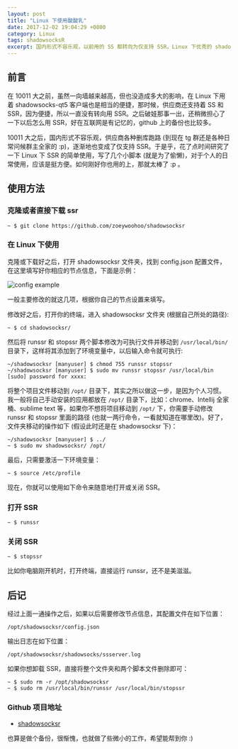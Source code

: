 ```yaml
---
layout: post
title: "Linux 下使用酸酸乳"
date: 2017-12-02 19:04:29 +0800
category: Linux
tags: shadowsocksR
excerpt: 国内形式不容乐观，以前用的 SS 都转向为仅支持 SSR，Linux 下优秀的 shadowsocks-qt5 客户端也仅支持 SS。于是，自己写了几个脚本，可以让你方便地在命令行下运行 shadowsocksR。
---
```


## 前言

在 10011 大之前，虽然一向墙越来越高，但也没造成多大的影响，在 Linux 下用着 shadowsocks-qt5 客户端也是相当的便捷，那时候，供应商还支持着 SS 和 SSR，因为便捷，所以一直没有转向用 SSR。之后破娃那事一出，还稍微担心了一下以后怎么用 SSR，好在互联网是有记忆的，github 上的备份也比较多。

10011 大之后，国内形式不容乐观，供应商各种删库跑路 (到现在 tg 群还是各种日常问候群主全家的 :p)，逐渐地也变成了仅支持 SSR。于是乎，花了点时间研究了一下 Linux 下 SSR 的简单使用，写了几个小脚本 (就是为了偷懒)，对于个人的日常使用，应该是挺方便。如何刚好你也用的上，那就太棒了 :p 。

## 使用方法

### 克隆或者直接下载 ssr

```
~ $ git clone https://github.com/zoeywoohoo/shadowsocksr
```

### 在 Linux 下使用

克隆或下载好之后，打开 shadowsocksr 文件夹，找到 config.json 配置文件，在这里填写好你相应的节点信息，下面是示例：

![config example](https://www.z4a.net/images/2017/12/02/Config.png)

一般主要修改的就这几项，根据你自己的节点设置来填写。

修改好之后，打开你的终端，进入 shadowsocksr 文件夹 (根据自己所处的路径):

```
~ $ cd shadowsocksr/
```

然后将 runssr 和 stopssr 两个脚本修改为可执行文件并移动到 `/usr/local/bin/` 目录下，这样将其添加到了环境变量中，以后输入命令就可执行:

```
~/shadowsocksr [manyuser] $ chmod 755 runssr stopssr
~/shadowsocksr [manyuser] $ sudo mv runssr stopssr /usr/local/bin
[sudo] password for xxxx:
```

将整个项目文件移动到 `/opt/` 目录下，其实之所以做这一步，是因为个人习惯。我一般将自己手动安装的应用都放在 `/opt/` 目录下，比如：chrome、Intellij 全家桶、sublime text 等，如果你不想将项目移动到 `/opt/` 下，你需要手动修改 runssr 和 stopssr 里面的路径 (也就一两行命令，一看就知道在哪里改)。好了，文件夹移动的操作如下 (假设此时还是在 shadowsocksr 下)：

```
~/shadowsocksr [manyuser] $ ../
~ $ sudo mv shadowsocksr/ /opt/
```

最后，只需要激活一下环境变量：

```
~ $ source /etc/profile
```

现在，你就可以使用如下命令来随意地打开或关闭 SSR。

### 打开 SSR

```
~ $ runssr
```

### 关闭 SSR

```
~ $ stopssr
```

比如你电脑刚开机时，打开终端，直接运行 runssr，还不是美滋滋。

## 后记

经过上面一通操作之后，如果以后需要修改节点信息，其配置文件在如下位置：

```
/opt/shadowsocksr/config.json
```
输出日志在如下位置：

```
/opt/shadowsocksr/shadowsocks/ssserver.log
```

如果你想卸载 SSR，直接将整个文件夹和两个脚本文件删除即可：

```
~ $ sudo rm -r /opt/shadowsocksr
~ $ sudo rm /usr/local/bin/runssr /usr/local/bin/stopssr
```

### Github 项目地址

* [shadowsocksr](https://github.com/zoeywoohoo/shadowsocksr)

也算是做个备份，很惭愧，也就做了些微小的工作，希望能帮到你 :)
